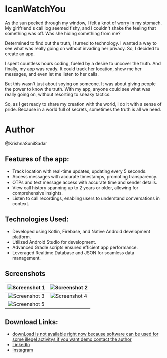 # IcanWatchYou

As the sun peeked through my window, I felt a knot of worry in my stomach. My girlfriend's call log seemed fishy, and I couldn't shake the feeling that something was off. Was she hiding something from me?

Determined to find out the truth, I turned to technology. I wanted a way to see what was really going on without invading her privacy. So, I decided to create an app.

I spent countless hours coding, fueled by a desire to uncover the truth. And finally, my app was ready. It could track her location, show me her messages, and even let me listen to her calls.

But this wasn't just about spying on someone. It was about giving people the power to know the truth. With my app, anyone could see what was really going on, without resorting to sneaky tactics.

So, as I get ready to share my creation with the world, I do it with a sense of pride. Because in a world full of secrets, sometimes the truth is all we need.

# Author

@KrishnaSunilSadar


## Features of the app:
- Track location with real-time updates, updating every 5 seconds.
- Access messages with accurate timestamps, promoting transparency.
- OTPs and text message access with accurate time and sender details.
- View call history spanning up to 2 years or older, allowing for comprehensive insights.
- Listen to call recordings, enabling users to understand conversations in context.

## Technologies Used:
- Developed using Kotlin, Firebase, and Native Android development platform.
- Utilized Android Studio for development.
- Advanced Gradle scripts ensured efficient app performance.
- Leveraged Realtime Database and JSON for seamless data management.

## Screenshots
| ![Screenshot 1](https://firebasestorage.googleapis.com/v0/b/icanwatchyou-292d7.appspot.com/o/ssss1.jpg?alt=media&token=47228e47-6ab3-4edf-bbb6-0c3f7433e282) | ![Screenshot 2](https://firebasestorage.googleapis.com/v0/b/icanwatchyou-292d7.appspot.com/o/sss2.jpg?alt=media&token=23b9dba1-42bd-4cb4-b0fb-613c3bc9df55) |
|:--:|:--:|
| ![Screenshot 3](https://firebasestorage.googleapis.com/v0/b/icanwatchyou-292d7.appspot.com/o/Screenshot%202024-04-27%20025916.png?alt=media&token=4e54b258-22ea-41bd-af6a-cfebd117adda) | ![Screenshot 4](https://firebasestorage.googleapis.com/v0/b/icanwatchyou-292d7.appspot.com/o/Screenshot%202024-04-27%20030441.png?alt=media&token=79287b56-5d6f-4679-aa6c-1db772971a7a) |
| ![Screenshot 5](https://firebasestorage.googleapis.com/v0/b/icanwatchyou-292d7.appspot.com/o/ss5.png?alt=media&token=94573ac8-27dc-4492-9778-eafa46c920bc) | |


## Download Links:
- [downLoad is not available right now because software can be used for some illegel activitys if you want demo contact the author](https://www.instagram.com/soul_taker_952?igsh=MWYydjg3czEwOTN1cg==)
- [LinkedIn](https://www.linkedin.com/in/krishna-sadar-7238682b3?utm_source=share&utm_campaign=share_via&utm_content=profile&utm_medium=android_app)
- [Instagram](https://www.instagram.com/soul_taker_952?igsh=MWYydjg3czEwOTN1cg==)
